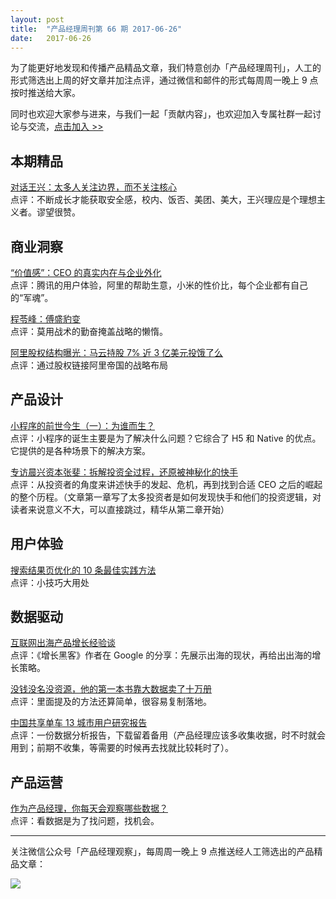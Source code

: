 ```yaml
---
layout: post
title:  "产品经理周刊第 66 期 2017-06-26"
date:   2017-06-26
--- 
```


为了能更好地发现和传播产品精品文章，我们特意创办「产品经理周刊」，人工的形式筛选出上周的好文章并加注点评，通过微信和邮件的形式每周周一晚上 9 点按时推送给大家。     

同时也欢迎大家参与进来，与我们一起「贡献内容」，也欢迎加入专属社群一起讨论与交流，[点击加入 >>](http://mp.weixin.qq.com/s/w8DK1vV0f3Hpj7u3fCNsiw)   

## 本期精品  

[对话王兴：太多人关注边界，而不关注核心](https://mp.weixin.qq.com/s/SvLoGlrW3-mgkAAXhIRz5Q)   
点评：不断成长才能获取安全感，校内、饭否、美团、美大，王兴理应是个理想主义者。谬望很赞。        

## 商业洞察  

[“价值感”：CEO 的真实内在与企业外化](https://mp.weixin.qq.com/s/3YUbjHu6LN3HEWYstex4ew)   
点评：腾讯的用户体验，阿里的帮助生意，小米的性价比，每个企业都有自己的“军魂”。   

[程苓峰：傅盛豹变](https://mp.weixin.qq.com/s/v4JK9Qmo-0EsThrJY-rabw)   
点评：莫用战术的勤奋掩盖战略的懒惰。   

[阿里股权结构曝光：马云持股 7% 近 3 亿美元投饿了么](http://www.toutiao.com/i6434082524296643073/)   
点评：通过股权链接阿里帝国的战略布局       

## 产品设计 

[小程序的前世今生（一）：为谁而生？](https://mp.weixin.qq.com/s/FQ3njqK6HUZIROzhssFkxg)    
点评：小程序的诞生主要是为了解决什么问题？它综合了 H5 和 Native 的优点。它提供的是各种场景下的解决方案。   

[专访晨兴资本张斐：拆解投资全过程，还原被神秘化的快手](https://mp.weixin.qq.com/s/jtLpNZMPNUtATntq5ZC59w)     
点评：从投资者的角度来讲述快手的发起、危机，再到找到合适 CEO 之后的崛起的整个历程。（文章第一章写了太多投资者是如何发现快手和他们的投资逻辑，对读者来说意义不大，可以直接跳过，精华从第二章开始）   

## 用户体验

[搜索结果页优化的 10 条最佳实践方法](https://mp.weixin.qq.com/s/lBYHDpL7osqbagdqFyFY9Q)    
点评：小技巧大用处   

## 数据驱动

[互联网出海产品增长经验谈](https://mp.weixin.qq.com/s/s27TTebM2vaDdFv5KF7LLA)   
点评：《增长黑客》作者在 Google 的分享：先展示出海的现状，再给出出海的增长策略。  

[没钱没名没资源，他的第一本书靠大数据卖了十万册](https://mp.weixin.qq.com/s/PF1GvWLG9uYZp80slNKK8A)   
点评：里面提及的方法还算简单，很容易复制落地。  

[中国共享单车 13 城市用户研究报告](http://com-4jplus-temp.qiniudn.com/o2o-bike.pdf)   
点评：一份数据分析报告，下载留着备用（产品经理应该多收集收据，时不时就会用到；前期不收集，等需要的时候再去找就比较耗时了）。   

## 产品运营

[作为产品经理，你每天会观察哪些数据？](https://mp.weixin.qq.com/s/ANLtba-CQAeSSDCBVuNpiQ)   
点评：看数据是为了找问题，找机会。   

---
关注微信公众号「产品经理观察」，每周周一晚上 9 点推送经人工筛选出的产品精品文章：
  
![](http://com-4jplus-temp.qiniudn.com/pmweekly-weixin.jpg)   